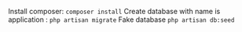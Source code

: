 Install composer: `composer install`
Create database with name is application : `php artisan migrate`
Fake database `php artisan db:seed`